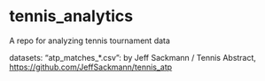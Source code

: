 tennis_analytics
==============================

A repo for analyzing tennis tournament data

datasets:
“atp_matches_*.csv”: by Jeff Sackmann / Tennis Abstract, https://github.com/JeffSackmann/tennis_atp
